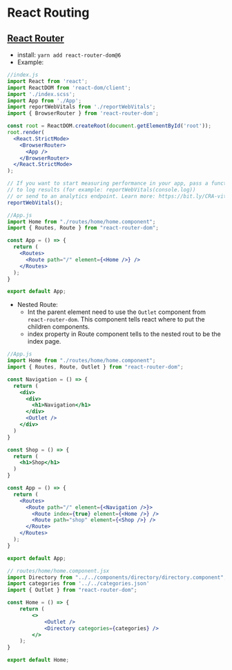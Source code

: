 # React Routing

## [React Router](https://reactrouter.com/en/main)

- install: ```yarn add react-router-dom@6```
- Example:
```jsx
//index.js
import React from 'react';
import ReactDOM from 'react-dom/client';
import './index.scss';
import App from './App';
import reportWebVitals from './reportWebVitals';
import { BrowserRouter } from 'react-router-dom';

const root = ReactDOM.createRoot(document.getElementById('root'));
root.render(
  <React.StrictMode>
    <BrowserRouter>
      <App />
    </BrowserRouter>
  </React.StrictMode>
);

// If you want to start measuring performance in your app, pass a function
// to log results (for example: reportWebVitals(console.log))
// or send to an analytics endpoint. Learn more: https://bit.ly/CRA-vitals
reportWebVitals();

```
```jsx
//App.js
import Home from "./routes/home/home.component";
import { Routes, Route } from "react-router-dom";

const App = () => {
  return (
    <Routes>
      <Route path="/" element={<Home />} />
    </Routes>
  );
}

export default App;
```
- Nested Route:
  - Int the parent element need to use the ```Outlet``` component from ```react-router-dom```. This component tells react where to put the children components.
  - index property in Route component tells to the nested rout to be the index page.
```jsx
//App.js
import Home from "./routes/home/home.component";
import { Routes, Route, Outlet } from "react-router-dom";

const Navigation = () => {
  return (
    <div>
      <div>
        <h1>Navigation</h1>
      </div>
      <Outlet />
    </div>
  )
}

const Shop = () => {
  return (
    <h1>Shop</h1>
  )
}

const App = () => {
  return (
    <Routes>
      <Route path="/" element={<Navigation />}>
        <Route index={true} element={<Home />} />
        <Route path="shop" element={<Shop />} />
      </Route>
    </Routes>
  );
}

export default App;
```
```jsx
// routes/home/home.component.jsx
import Directory from "../../components/directory/directory.component";
import categories from '../../categories.json'
import { Outlet } from "react-router-dom";

const Home = () => {
    return (
        <>
            <Outlet />
            <Directory categories={categories} />
        </>
    );
}

export default Home;

```
